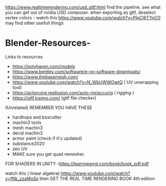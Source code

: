 https://www.realtimerendering.com/usd_gltf.html
find the pipeline. 
see what you can get out of nvidia USD composer.
when exporting as gltf, deselect vertex colors - watch this https://www.youtube.com/watch?v=PIpCl6TYnC0 may find other usefull things


# Blender-Resources-
Links to resources
- https://polyhaven.com/models
- https://www.bentley.com/software/e-on-software-downloads/
- https://www.thebasemesh.com/
- https://www.youtube.com/watch?v=N_WbUWWOwtQ ( UV unwrapping tool)
- https://actorcore.reallusion.com/auto-rig/accurig ( rigging )
- https://gltf.insimo.com/ (gltf file checker)


 (Unrelated) REMEMBER YOU HAVE THESE
  - hardhops and boxcutter
  - machin3 tools
  - mesh machin3
  - decal machin3
  - armor paint (check if it's updated)
  - substance2020
  - zen UV
  - MAKE sure you get quad remesher.
 
  FOR SHADERS IN UNITY
  -https://learnopengl.com/book/book_pdf.pdf


watch this ( linear algebra) https://www.youtube.com/watch?v=fNk_zzaMoSs
   then GET THE REAL TIME RENDERING BOOK 4th edition

 
